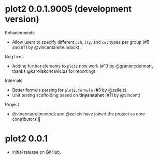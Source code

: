 # plot2 0.0.1.9005 (development version)

Enhancements

- Allow users to specify different `pch`, `lty`, and `col` types per group (#5
and #11 by @vincentarelbundock).

Bug fixes

- Adding further elements to `plot2` now work (#13 by @grantmcdermott, thanks
@karoliskoncevicius for reporting)

Internals

- Better formula parsing for `plot2.formula` (#8 by @zeileis).
- Unit testing scaffolding based on **tinysnaphot** (#11 by @vincent)

Project

- @vincentarelbundock and @zeileis have joined the project as core contributors
🎉

# plot2 0.0.1

* Initial release on GitHub.
